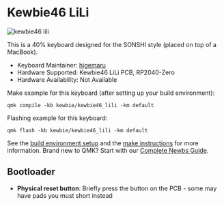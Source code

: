 # Kewbie46 LiLi

![kewbie46 lili](https://i.imgur.com/eWcHN0J.png)

This is a 40% keyboard designed for the SONSHI style (placed on top of a MacBook).

* Keyboard Maintainer: [higemaru](https://github.com/higemaru)
* Hardware Supported: Kewbie46 LiLi PCB, RP2040-Zero
* Hardware Availability: Not Available

Make example for this keyboard (after setting up your build environment):

    qmk compile -kb kewbie/kewbie46_lili -km default

Flashing example for this keyboard:

    qmk flash -kb kewbie/kewbie46_lili -km default

See the [build environment setup](https://docs.qmk.fm/#/getting_started_build_tools) and the [make instructions](https://docs.qmk.fm/#/getting_started_make_guide) for more information. Brand new to QMK? Start with our [Complete Newbs Guide](https://docs.qmk.fm/#/newbs).

## Bootloader

* **Physical reset button**: Briefly press the button on the PCB - some may have pads you must short instead
